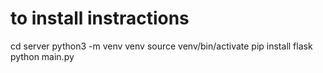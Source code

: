 # to install instractions
cd server
python3 -m venv venv
source venv/bin/activate
pip install flask
python main.py